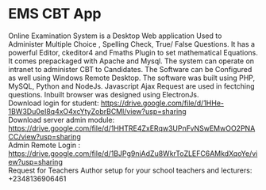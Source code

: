 # EMS CBT App
Online Examination System is a Desktop Web application Used to Administer Multiple Choice , Spelling Check, True/ False Questions. It has a powerful Editor, ckeditor4 and Fmaths Plugin to set mathematical Equations. It comes prepackaged with Apache and Mysql. The system can operate on intranet to administer CBT to Candidates. The Software can be Configured as well using Windows Remote Desktop. The software was built using PHP, MySQL, Python and NodeJs. Javascript Ajax Request are used in fectching questions. Inbuilt browser was designed using ElectronJs.
<br>Download login for student: https://drive.google.com/file/d/1HHe-1BW3Du0eI8q4xO4xcYtyZobrBCMl/view?usp=sharing<br>
Download server admin module: https://drive.google.com/file/d/1HHTRE4ZxERqw3UPnFvNSwEMwOO2PNACC/view?usp=sharing<br>
Admin Remote Login : https://drive.google.com/file/d/1BJPg9niAdZu8WkrToZLEFC6AMkdXqoYe/view?usp=sharing<br>
Request for Teachers Author setup for your school teachers and lecturers: +2348136906461
